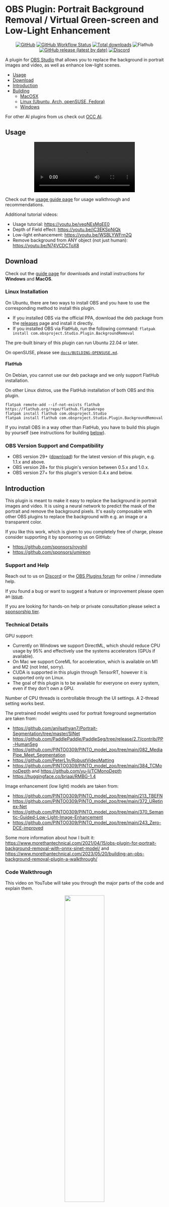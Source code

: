 # OBS Plugin: Portrait Background Removal / Virtual Green-screen and Low-Light Enhancement

<div align="center">

[![GitHub](https://img.shields.io/github/license/occ-ai/obs-backgroundremoval)](https://github.com/occ-ai/obs-backgroundremoval/blob/main/LICENSE)
[![GitHub Workflow Status](https://img.shields.io/github/actions/workflow/status/occ-ai/obs-backgroundremoval/push.yaml)](https://github.com/occ-ai/obs-backgroundremoval/actions/workflows/push.yaml)
[![Total downloads](https://img.shields.io/github/downloads/occ-ai/obs-backgroundremoval/total)](https://github.com/occ-ai/obs-backgroundremoval/releases)
![Flathub](https://img.shields.io/flathub/downloads/com.obsproject.Studio.Plugin.BackgroundRemoval?label=Flathub%20Installs)
[![GitHub release (latest by date)](https://img.shields.io/github/v/release/occ-ai/obs-backgroundremoval)](https://github.com/occ-ai/obs-backgroundremoval/releases)
[![Discord](https://img.shields.io/discord/1200229425141252116)](https://discord.gg/KbjGU2vvUz)

</div>

A plugin for [OBS Studio](https://obsproject.com/) that allows you to replace the background in portrait images and video, as well as enhance low-light scenes.

- [Usage](#usage)
- [Download](#download)
- [Introduction](#introduction)
- [Building](#building)
  - [MacOSX](#mac-osx)
  - [Linux (Ubuntu, Arch, openSUSE, Fedora)](#linux)
  - [Windows](#windows)

For other AI plugins from us check out [OCC AI](https://github.com/occ-ai).

## Usage

<div align="center">
<video src="https://github.com/occ-ai/obs-backgroundremoval/assets/1067855/5ba5aae2-7ea2-4c90-ad45-fba5ccde1a4e" width="320"></video>
</div>

Check out the [usage guide page](https://occ-ai.github.io/obs-backgroundremoval/usage) for usage walkthrough and recommendations.

Additional tutorial videos:

- Usage tutorial: https://youtu.be/veqNEsMqEE0
- Depth of Field effect: https://youtu.be/jC3EKSpNjQk
- Low-light enhancement: https://youtu.be/WSBLYWFrn2Q
- Remove background from ANY object (not just human): https://youtu.be/N74VCDCToX8

## Download

Check out the [guide page](https://occ-ai.github.io/obs-backgroundremoval) for downloads and install instructions for **Windows** and **MacOS**.

### Linux Installation

On Ubuntu, there are two ways to install OBS and you have to use the corresponding method to install this plugin.

- If you installed OBS via the official PPA, download the deb package from the [releases](https://github.com/occ-ai/obs-backgroundremoval/releases) page and install it directly.
- If you installed OBS via FlatHub, run the following command: `flatpak install com.obsproject.Studio.Plugin.BackgroundRemoval`

The pre-built binary of this plugin can run Ubuntu 22.04 or later.

On openSUSE, please see [`docs/BUILDING-OPENSUSE.md`](docs/BUILDING-OPENSUSE.md).

#### FlatHub

On Debian, you cannot use our deb package and we only support FlatHub installation.

On other Linux distros, use the FlatHub installation of both OBS and this plugin.

```
flatpak remote-add --if-not-exists flathub https://flathub.org/repo/flathub.flatpakrepo
flatpak install flathub com.obsproject.Studio
flatpak install flathub com.obsproject.Studio.Plugin.BackgroundRemoval
```

If you install OBS in a way other than FlatHub, you have to build this plugin by yourself (see instructions for building [below](#linux)).

### OBS Version Support and Compatibility

- OBS version 29+ ([download](https://obsproject.com/download)) for the latest version of this plugin, e.g. 1.1.x and above.
- OBS version 28+ for this plugin's version between 0.5.x and 1.0.x.
- OBS version 27+ for this plugin's version 0.4.x and below.

## Introduction

This plugin is meant to make it easy to replace the background in portrait images and video.
It is using a neural network to predict the mask of the portrait and remove the background pixels.
It's easily composable with other OBS plugins to replace the background with e.g. an image or
a transparent color.

If you like this work, which is given to you completely free of charge, please consider supporting it by sponsoring us on GitHub:

- https://github.com/sponsors/royshil
- https://github.com/sponsors/umireon

### Support and Help

Reach out to us on [Discord](https://discord.gg/3EUBUjpCD3) or the [OBS Plugins forum](https://obsproject.com/forum/resources/background-removal-portrait-segmentation.1260/) for online / immediate help.

If you found a bug or want to suggest a feature or improvement please open an [issue](https://github.com/occ-ai/obs-backgroundremoval/issues).

If you are looking for hands-on help or private consultation please select a [sponsorship tier](https://github.com/sponsors/royshil?frequency=one-time).

### Technical Details

GPU support:

- Currently on Windows we support DirectML, which should reduce CPU usage by 95% and effectively use the systems accelerators (GPUs if available).
- On Mac we support CoreML for acceleration, which is available on M1 and M2 (not Intel, sorry).
- CUDA is supported in this plugin through TensorRT, however it is supported only on Linux.
- The goal of this plugin is to be available for everyone on every system, even if they don't own a GPU.

Number of CPU threads is controllable through the UI settings. A 2-thread setting works best.

The pretrained model weights used for portrait foreground segmentation are taken from:

- https://github.com/anilsathyan7/Portrait-Segmentation/tree/master/SINet
- https://github.com/PaddlePaddle/PaddleSeg/tree/release/2.7/contrib/PP-HumanSeg
- https://github.com/PINTO0309/PINTO_model_zoo/tree/main/082_MediaPipe_Meet_Segmentation
- https://github.com/PeterL1n/RobustVideoMatting
- https://github.com/PINTO0309/PINTO_model_zoo/tree/main/384_TCMonoDepth and https://github.com/yu-li/TCMonoDepth
- https://huggingface.co/briaai/RMBG-1.4

Image enhancement (low light) models are taken from:

- https://github.com/PINTO0309/PINTO_model_zoo/tree/main/213_TBEFN
- https://github.com/PINTO0309/PINTO_model_zoo/tree/main/372_URetinex-Net
- https://github.com/PINTO0309/PINTO_model_zoo/tree/main/370_Semantic-Guided-Low-Light-Image-Enhancement
- https://github.com/PINTO0309/PINTO_model_zoo/tree/main/243_Zero-DCE-improved

Some more information about how I built it: https://www.morethantechnical.com/2021/04/15/obs-plugin-for-portrait-background-removal-with-onnx-sinet-model/ and https://www.morethantechnical.com/2023/05/20/building-an-obs-background-removal-plugin-a-walkthrough/

### Code Walkthrough

This video on YouTube will take you through the major parts of the code and explain them.

<div align="center">
  <a href="https://youtu.be/iFQtcJg0Wsk" target="_blank">
    <img width="50%" src="https://img.youtube.com/vi/iFQtcJg0Wsk/maxresdefault.jpg"/>
  </a>
</div>

## Building

The plugin was built and tested on Mac OSX (Intel & Apple silicon), Windows and several Linux disros (e.g. Ubuntu/Debian-ish, Fedora, and more). Help is appreciated in building on other OSs and packages.

The building pipelines in CI take care of the heavy lifting. Use them in order to build the plugin locally. We attempt to use external OpenCV, libcurl and ONNX Runtime to reduce build times.

Start by cloning this repo to a directory of your choice.

### Mac OSX

Using the CI pipeline scripts, locally you would just call the zsh script. By default this builds a universal binary for both Intel and Apple Silicon. To build for a specific architecture please see `.github/scripts/.build.zsh` for the `-arch` options.

```sh
$ ./.github/scripts/build-macos -c Release
```

#### Install

The above script should succeed and the plugin files (e.g. `obs-backgroundremoval.plugin`) will reside in the `./release/Release` folder off of the root. Copy the `.plugin` file to the OBS directory e.g. `~/Library/Application Support/obs-studio/plugins`.

To get `.pkg` installer file, run for example

```sh
$ ./.github/scripts/package-macos -c Release
```

(Note that maybe the outputs will be in the `Release` folder and not the `install` folder like `pakage-macos` expects, so you will need to rename the folder from `build_x86_64/Release` to `build_x86_64/install`)

### Linux

#### Ubuntu

Use the CI scripts again

```sh
$ ./.github/scripts/build-linux.sh
```

#### Arch Linux

The community maintains AUR packages: https://aur.archlinux.org/packages/obs-backgroundremoval

#### Fedora

To compile on Fedora, you need to manage the dependencies manually. See [docs/BUILDING-FEDORA.md](docs/BUILDING-FEDORA.md) for more information.

#### FlatHub

The plugin is available on FlatHub: https://github.com/flathub/com.obsproject.Studio.Plugin.BackgroundRemoval

```sh
$ flatpak install com.obsproject.Studio.Plugin.BackgroundRemoval
```

### Windows

Use the CI scripts again, for example:

```powershell
> .github/scripts/Build-Windows.ps1 -Target x64 -CMakeGenerator "Visual Studio 17 2022"
```

The build should exist in the `./release` folder off the root. You can manually install the files in the OBS directory.

<picture>
  <source media="(prefers-color-scheme: dark)" srcset="https://api.star-history.com/svg?repos=occ-ai/obs-backgroundremoval&type=Date&theme=dark" />
  <source media="(prefers-color-scheme: light)" srcset="https://api.star-history.com/svg?repos=occ-ai/obs-backgroundremoval&type=Date" />
  <img alt="Star History Chart" src="https://api.star-history.com/svg?repos=occ-ai/obs-backgroundremoval&type=Date" />
</picture>
